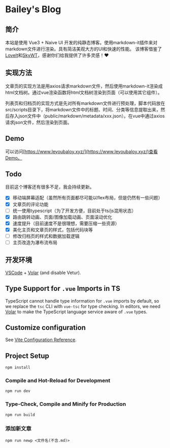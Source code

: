 # Bailey's Blog

## 简介

本站是使用 Vue3 + Naive UI 开发的纯静态博客。使用markdown-it插件来对markdown文件进行渲染。具有简洁美观大方的UI和快速的性能。
该博客借鉴了[LoveIt](https://github.com/dillonzq/LoveIt)和[SkyWT](https://skywt.cn/)，感谢你们给我提供了许多灵感！❤

## 实现方法

文章页的实现方法是用axios请求markdown文件，然后使用markdown-it渲染成html文档树。通过vue渲染函数将html文档树渲染到页面（可以使用其它组件）。

列表页和归档页的实现方式是先对所有markdown文件进行预处理，脚本代码放在src/scripts目录下，将markdown文件中的标题、时间、分类等信息提取出来，然后存入json文件中（public/markdown/metadata/xxx.json）。在vue中通过axios请求json文件，然后渲染到页面。

## Demo

可以访问[https://www.leyoubaloy.xyz/](https://www.leyoubaloy.xyz/)查看Demo。

## Todo

目前这个博客还有很多不足，我会持续更新。

- [x] 移动端屏幕适配（虽然所有页面都尽可能以flex布局，但是仍然有一些问题）
- [x] 文章页的评论功能
- [ ] 统一使用typescript（为了开发方便，目前处于ts/js混用状态）
- [x] 路由跳转动画、页面/图像加载动画、页面滚动优化
- [x] 速度提升（目前速度不是很理想，需要压缩一些资源）
- [x] 美化主页和文章页的样式，包括代码块等
- [ ] 修改归档页的样式和数据加载逻辑
- [ ] 主页改造为瀑布流布局

## 开发环境

[VSCode](https://code.visualstudio.com/) + [Volar](https://marketplace.visualstudio.com/items?itemName=Vue.volar) (and disable Vetur).

## Type Support for `.vue` Imports in TS

TypeScript cannot handle type information for `.vue` imports by default, so we replace the `tsc` CLI with `vue-tsc` for type checking. In editors, we need [Volar](https://marketplace.visualstudio.com/items?itemName=Vue.volar) to make the TypeScript language service aware of `.vue` types.

## Customize configuration

See [Vite Configuration Reference](https://vitejs.dev/config/).

## Project Setup

```sh
npm install
```

### Compile and Hot-Reload for Development

```sh
npm run dev
```

### Type-Check, Compile and Minify for Production

```sh
npm run build
```

### 添加新文章

```
npm run newp <文件名(不含.md)>
```

